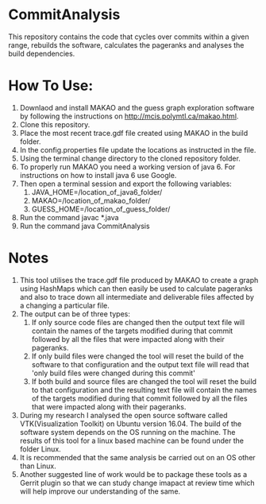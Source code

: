 # CommitAnalysis

This repository contains the code that cycles over commits within a given range, rebuilds the software, calculates the pageranks and analyses the build dependencies.

# How To Use:

1. Downlaod and install MAKAO and the guess graph exploration software by following the instructions on http://mcis.polymtl.ca/makao.html.
2. Clone this repository.
3. Place the most recent trace.gdf file created using MAKAO in the build folder.
4. In the config.properties file update the locations as instructed in the file.
5. Using the terminal change directory to the cloned repository folder.
6. To properly run MAKAO you need a working version of java 6. For instructions on how to install java 6 use Google.
7. Then open a terminal session and export the following variables:
    1. JAVA_HOME=/location_of_java6_folder/
    2. MAKAO=/location_of_makao_folder/
    3. GUESS_HOME=/location_of_guess_folder/
8. Run the command javac *.java
9. Run the command java CommitAnalysis

# Notes
1. This tool utilises the trace.gdf file produced by MAKAO to create a graph using HashMaps which can then easily be used to calculate pageranks and also to trace down all intermediate and deliverable files affected by a changing a particular file.
2. The output can be of three types: 
    1. If only source code files are changed then the output text file will contain the names of the targets modified during that commit followed by all the files that were impacted along with their pageranks.
    2. If only build files were changed the tool will reset the build of the software to that configuration and the output text file will read that 'only build files were changed during this commit'
    3. If both build and source files are changed the tool will reset the build to that configuration and the resulting text file will contain the names of the targets modified during that commit followed by all the files that were impacted along with their pageranks.
3. During my research I analysed the open source software called VTK(Visualization Toolkit) on Ubuntu version 16.04. The build of the software system depends on the OS running on the machine. The results of this tool for a linux based machine can be found under the folder Linux. 
4. It is recommended that the same analysis be carried out on an OS other than Linux. 
5. Another suggested line of work would be to package these tools as a Gerrit plugin so that we can study change imapact at review time which will help improve our understanding of the same.
